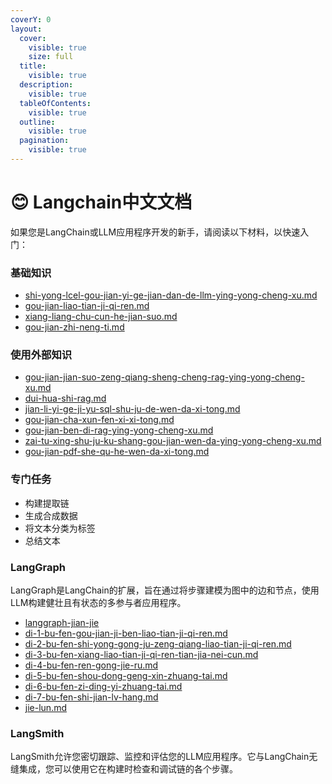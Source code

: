 ```yaml
---
coverY: 0
layout:
  cover:
    visible: true
    size: full
  title:
    visible: true
  description:
    visible: true
  tableOfContents:
    visible: true
  outline:
    visible: true
  pagination:
    visible: true
---
```


# 😊 Langchain中文文档



如果您是LangChain或LLM应用程序开发的新手，请阅读以下材料，以快速入门：

### 基础知识

* &#x20;[shi-yong-lcel-gou-jian-yi-ge-jian-dan-de-llm-ying-yong-cheng-xu.md](langchain-zhong-wen-wen-dang/shi-yong-lcel-gou-jian-yi-ge-jian-dan-de-llm-ying-yong-cheng-xu.md "mention")
* &#x20;[gou-jian-liao-tian-ji-qi-ren.md](langchain-zhong-wen-wen-dang/gou-jian-liao-tian-ji-qi-ren.md "mention")
* [xiang-liang-chu-cun-he-jian-suo.md](langchain-zhong-wen-wen-dang/xiang-liang-chu-cun-he-jian-suo.md "mention")
* [gou-jian-zhi-neng-ti.md](langchain-zhong-wen-wen-dang/gou-jian-zhi-neng-ti.md "mention")

### 使用外部知识

* [gou-jian-jian-suo-zeng-qiang-sheng-cheng-rag-ying-yong-cheng-xu.md](langchain-zhong-wen-wen-dang/gou-jian-jian-suo-zeng-qiang-sheng-cheng-rag-ying-yong-cheng-xu.md "mention")
* [dui-hua-shi-rag.md](langchain-zhong-wen-wen-dang/dui-hua-shi-rag.md "mention")
* [jian-li-yi-ge-ji-yu-sql-shu-ju-de-wen-da-xi-tong.md](langchain-zhong-wen-wen-dang/jian-li-yi-ge-ji-yu-sql-shu-ju-de-wen-da-xi-tong.md "mention")
* [gou-jian-cha-xun-fen-xi-xi-tong.md](langchain-zhong-wen-wen-dang/gou-jian-cha-xun-fen-xi-xi-tong.md "mention")
* [gou-jian-ben-di-rag-ying-yong-cheng-xu.md](langchain-zhong-wen-wen-dang/gou-jian-ben-di-rag-ying-yong-cheng-xu.md "mention")
* [zai-tu-xing-shu-ju-ku-shang-gou-jian-wen-da-ying-yong-cheng-xu.md](langchain-zhong-wen-wen-dang/zai-tu-xing-shu-ju-ku-shang-gou-jian-wen-da-ying-yong-cheng-xu.md "mention")
* [gou-jian-pdf-she-qu-he-wen-da-xi-tong.md](langchain-zhong-wen-wen-dang/gou-jian-pdf-she-qu-he-wen-da-xi-tong.md "mention")

### 专门任务

* 构建提取链
* 生成合成数据
* 将文本分类为标签
* 总结文本

### LangGraph <a href="#langgraph" id="langgraph"></a>

LangGraph是LangChain的扩展，旨在通过将步骤建模为图中的边和节点，使用LLM构建健壮且有状态的多参与者应用程序。

* [langgraph-jian-jie](langgraph-zhong-wen-wen-dang/langgraph-jian-jie/ "mention")
* [di-1-bu-fen-gou-jian-ji-ben-liao-tian-ji-qi-ren.md](langgraph-zhong-wen-wen-dang/langgraph-jian-jie/di-1-bu-fen-gou-jian-ji-ben-liao-tian-ji-qi-ren.md "mention")
* [di-2-bu-fen-shi-yong-gong-ju-zeng-qiang-liao-tian-ji-qi-ren.md](langgraph-zhong-wen-wen-dang/langgraph-jian-jie/di-2-bu-fen-shi-yong-gong-ju-zeng-qiang-liao-tian-ji-qi-ren.md "mention")
* [di-3-bu-fen-xiang-liao-tian-ji-qi-ren-tian-jia-nei-cun.md](langgraph-zhong-wen-wen-dang/langgraph-jian-jie/di-3-bu-fen-xiang-liao-tian-ji-qi-ren-tian-jia-nei-cun.md "mention")
* [di-4-bu-fen-ren-gong-jie-ru.md](langgraph-zhong-wen-wen-dang/langgraph-jian-jie/di-4-bu-fen-ren-gong-jie-ru.md "mention")
* [di-5-bu-fen-shou-dong-geng-xin-zhuang-tai.md](langgraph-zhong-wen-wen-dang/langgraph-jian-jie/di-5-bu-fen-shou-dong-geng-xin-zhuang-tai.md "mention")
* [di-6-bu-fen-zi-ding-yi-zhuang-tai.md](langgraph-zhong-wen-wen-dang/langgraph-jian-jie/di-6-bu-fen-zi-ding-yi-zhuang-tai.md "mention")
* [di-7-bu-fen-shi-jian-lv-hang.md](langgraph-zhong-wen-wen-dang/langgraph-jian-jie/di-7-bu-fen-shi-jian-lv-hang.md "mention")
* [jie-lun.md](langgraph-zhong-wen-wen-dang/langgraph-jian-jie/jie-lun.md "mention")

### LangSmith <a href="#langsmith" id="langsmith"></a>

LangSmith允许您密切跟踪、监控和评估您的LLM应用程序。它与LangChain无缝集成，您可以使用它在构建时检查和调试链的各个步骤。
